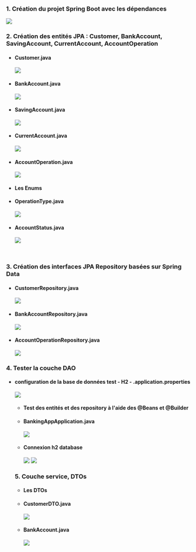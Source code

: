 <h3>1. Création du projet Spring Boot avec les dépendances</h3>
<img src="captures/creation-projet.png">
<br/>

<h3>2. Création des entités JPA : Customer, BankAccount, SavingAccount, CurrentAccount, AccountOperation</h3>
<ul>
<li><h4>Customer.java</h4></li>
<img src="captures/Customer.png">
<li><h4>BankAccount.java</h4></li>
<img src="captures/BankAccount.png">
<li><h4>SavingAccount.java</h4></li>
<img src="captures/SavingAccount.png">
<li><h4>CurrentAccount.java</h4></li>
<img src="captures/CurrentAccount.png">
<li><h4>AccountOperation.java</h4></li>
<img src="captures/AccountOperation.png">
<li><h4>Les Enums</h4></li>
<li><h4>OperationType.java</h4></li>
<img src="captures/OperationType.png">
<li><h4>AccountStatus.java</h4></li>
<img src="captures/AccountStatus.png">
</ul>
<br/>
<h3>3. Création des interfaces JPA Repository basées sur Spring Data</h3>
<ul>
<li><h4>CustomerRepository.java</h4></li>
<img src="captures/CustomerRepository.png">
<li><h4>BankAccountRepository.java</h4></li>
<img src="captures/BankAccountRepository.png">
<li><h4>AccountOperationRepository.java</h4></li>
<img src="captures/AccountOperationRepository.png">
</ul>
<h3>4. Tester la couche DAO</h3><ul>
<li><h4>configuration de la base de données test - H2 - .application.properties</h4></li>
<img src="captures/application.properties.png">
<ul>
<li><h4>Test des entités et des repository à l'aide des @Beans et @Builder</h4></li>
<li><h4>BankingAppApplication.java</h4></li>
<img src="captures/TestDAO.png">
<li><h4>Connexion h2 database</h4></li>
<img src="captures/h2Db.png">
<img src="captures/Test-SQL.png">
</ul>
<h3>5. Couche service, DTOs</h3>
<ul>
<li><h4>Les DTOs</h4></li>
<li><h4>CustomerDTO.java</h4></li>
<img src="captures/CustomerDTO.png">
<li><h4>BankAccount.java</h4></li>
<img src="captures/BankAccountDTO.png">
</ul>







